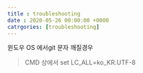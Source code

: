 ```yaml
---
title : troubleshooting
date : 2020-05-26 00:00:00 +0000
catrgories: [troubleshooting]
---
```

윈도우 OS 에서git 문자 깨질경우
> CMD 상에서
set LC_ALL=ko_KR.UTF-8

